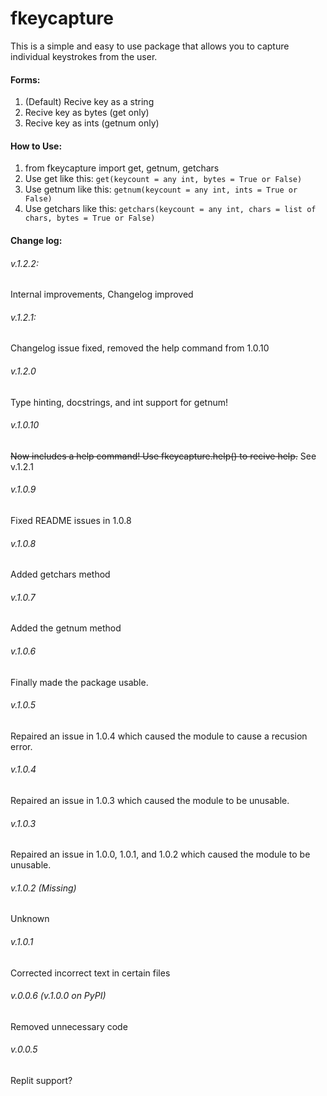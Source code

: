 # fkeycapture
This is a simple and easy to use package that allows you to capture individual keystrokes from the user.
#### Forms:
1. (Default) Recive key as a string
2. Recive key as bytes (get only)
3. Recive key as ints  (getnum only)
#### How to Use:
1. from fkeycapture import get, getnum, getchars
2. Use get like this: `get(keycount = any int, bytes = True or False)`
3. Use getnum like this: `getnum(keycount = any int, ints = True or False)`
4. Use getchars like this: `getchars(keycount = any int, chars = list of chars, bytes = True or False)`
#### Change log:
###### v.1.2.2:
Internal improvements, Changelog improved
###### v.1.2.1:
Changelog issue fixed, removed the help command from 1.0.10
###### v.1.2.0
Type hinting, docstrings, and int support for getnum!
###### v.1.0.10
~~Now includes a help command! Use fkeycapture.help() to recive help.~~ See v.1.2.1
###### v.1.0.9
Fixed README issues in 1.0.8
###### v.1.0.8
Added getchars method
###### v.1.0.7
Added the getnum method
###### v.1.0.6
Finally made the package usable.
###### v.1.0.5
Repaired an issue in 1.0.4 which caused the module to cause a recusion error.
###### v.1.0.4
Repaired an issue in 1.0.3 which caused the module to be unusable.
###### v.1.0.3
Repaired an issue in 1.0.0, 1.0.1, and 1.0.2 which caused the module to be unusable.
###### v.1.0.2 (Missing)
Unknown
###### v.1.0.1
Corrected incorrect text in certain files
###### v.0.0.6 (v.1.0.0 on PyPI)
Removed unnecessary code
###### v.0.0.5
Replit support?